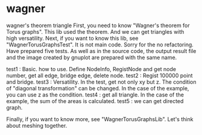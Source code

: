 # wagner
wagner's theorem triangle
First, you need to know "Wagner's theorem for Torus graphs".
This lib used the theorem. And we can get triangles with high versatility.
Next, if you want to know this lib, see "WagnerTorusGraphsTest". It is not main code. Sorry for the no refactoring.
Have prepared five tests.
As well as in the source code, the output result file and the image created by gnuplot are prepared with the same name.

test1 : Basic. how to use. Define NodeInfo, RegistNode and get node number, get all edge, bridge edge, delete node.
test2 : Regist 100000 point and bridge.
test3 : Versatility. In the test, get not only xy but z. The condition of "diagonal transformation" can be changed. In the case of the example, you can use z as the condition.
test4 : get all triangle. In the case of the example, the sum of the areas is calculated.
test5 : we can get directed graph.

Finally, if you want to know more, see "WagnerTorusGraphsLib".
Let's think about meshing together.
